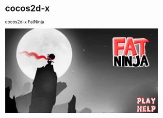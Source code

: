 # cocos2d-x
cocos2d-x FatNinja

![FatNinja](https://raw.githubusercontent.com/Celine00/cocos2d-x/master/code/Resources/FatNinja.PNG) 
